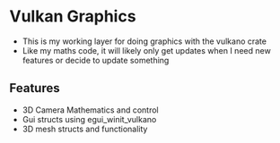 # Vulkan Graphics

- This is my working layer for doing graphics with the vulkano crate
- Like my maths code, it will likely only get updates when I need new features or decide to update something

## Features
- 3D Camera Mathematics and control
- Gui structs using egui_winit_vulkano
- 3D mesh structs and functionality
